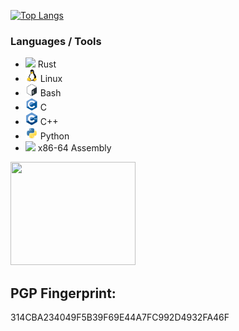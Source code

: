 [![Top Langs](https://github-readme-stats-git-masterrstaa-rickstaa.vercel.app/api/top-langs/?username=basicallygit&layout=compact&theme=tokyonight)](https://github.com/anuraghazra/github-readme-stats)

### Languages / Tools
<div>

  - <img src="https://rustacean.net/assets/cuddlyferris.svg" width=20/> Rust
  - <img src="https://raw.githubusercontent.com/devicons/devicon/master/icons/linux/linux-original.svg" width=20/> Linux
  - <img src="https://raw.githubusercontent.com/devicons/devicon/master/icons/bash/bash-original.svg" width=20/> Bash
  - <img src="https://raw.githubusercontent.com/devicons/devicon/master/icons/c/c-original.svg" width=20/> C
  - <img src="https://raw.githubusercontent.com/devicons/devicon/master/icons/cplusplus/cplusplus-original.svg" width=20/> C++
  - <img src="https://raw.githubusercontent.com/devicons/devicon/master/icons/python/python-original.svg" width=20/> Python
  - <img src="https://cdn.hackr.io/uploads/topics_svg/1515163329FBBk5SGRAt.svg" width=18/> x86-64 Assembly
</div>

<img src="https://kde.org/fundraisers/yearend2022/thanks_paypal/badge_konqi.png" width="200" height="165">

## PGP Fingerprint:
314CBA234049F5B39F69E44A7FC992D4932FA46F
